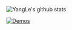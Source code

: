 <!--
**alidili/alidili** is a ✨ _special_ ✨ repository because its `README.md` (this file) appears on your GitHub profile.

Here are some ideas to get you started:

- 🔭 I’m currently working on ...
- 🌱 I’m currently learning ...
- 👯 I’m looking to collaborate on ...
- 🤔 I’m looking for help with ...
- 💬 Ask me about ...
- 📫 How to reach me: ...
- 😄 Pronouns: ...
- ⚡ Fun fact: ...
-->

![YangLe's github stats](https://github-readme-stats.vercel.app/api?username=alidili&theme=dracula&show_icons=true)

[![Demos](https://github-readme-stats.vercel.app/api/pin/?username=alidili&repo=Demos&theme=dracula&show_icons=true)](https://github.com/alidili/Demos)
